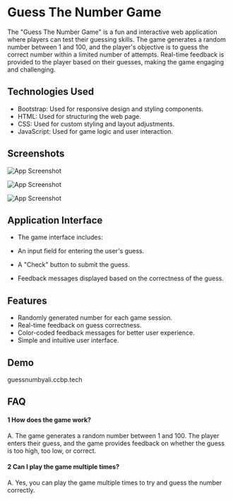 
# Guess The Number Game

The "Guess The Number Game" is a fun and interactive web application where players can test their guessing skills. The game generates a random number between 1 and 100, and the player's objective is to guess the correct number within a limited number of attempts. Real-time feedback is provided to the player based on their guesses, making the game engaging and challenging.


## Technologies Used
- Bootstrap: Used for responsive design and styling components.
- HTML: Used for structuring the web page.
- CSS: Used for custom styling and layout adjustments.
- JavaScript: Used for game logic and user interaction.
## Screenshots

![App Screenshot](https://res.cloudinary.com/dhsbfvjsl/image/upload/v1710597827/Screenshot_2024-03-16_193332_okbgoj.png)

![App Screenshot](https://res.cloudinary.com/dhsbfvjsl/image/upload/v1710597905/Screenshot_2024-03-16_193359_eld9js.png)

![App Screenshot](https://res.cloudinary.com/dhsbfvjsl/image/upload/v1710597906/Screenshot_2024-03-16_193419_wgcc4w.png)
## Application Interface
- The game interface includes:

- An input field for entering the user's guess.
- A "Check" button to submit the guess.
- Feedback messages displayed based on the correctness of the guess.
## Features

- Randomly generated number for each game session.
- Real-time feedback on guess correctness.
- Color-coded feedback messages for better user experience.
- Simple and intuitive user interface.


## Demo

guessnumbyali.ccbp.tech


## FAQ

#### 1 How does the game work?

A. The game generates a random number between 1 and 100. The player enters their guess, and the game provides feedback on whether the guess is too high, too low, or correct.

#### 2 Can I play the game multiple times?

A. Yes, you can play the game multiple times to try and guess the number correctly.

